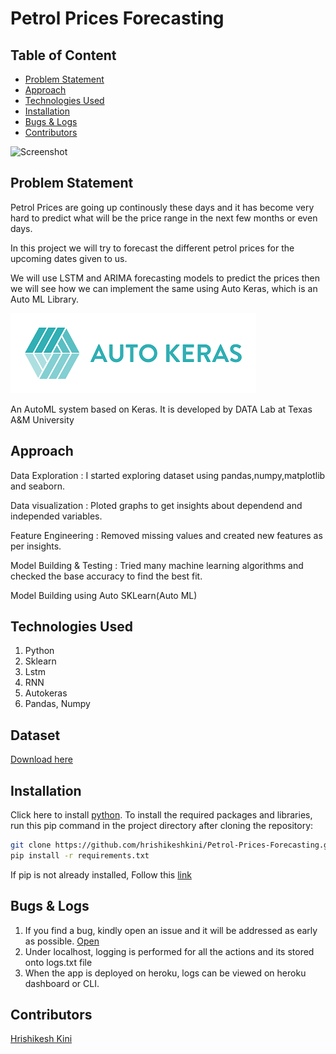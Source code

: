 # Petrol Prices Forecasting

## Table of Content
  * [Problem Statement](#problem-statement)
  * [Approach](#approach)
  * [Technologies Used](#technologies-used)
  * [Installation](#installation)
  * [Bugs & Logs](#bugs--logs)
  * [Contributors](#contributors)

![Screenshot](download.jpg)


## Problem Statement
Petrol Prices are going up continously these days and it has become very hard to predict what will be the price range in the next few months or even days. 

In this project we will try to forecast the different petrol prices for the upcoming dates given to us.

We will use LSTM and ARIMA forecasting models to predict the prices then we will see how we can implement the same using Auto Keras, which is an Auto ML Library.

![Autokeras](autokeras.png)

An AutoML system based on Keras. It is developed by DATA Lab at Texas A&M University

## Approach
Data Exploration : I started exploring dataset using pandas,numpy,matplotlib and seaborn.

Data visualization : Ploted graphs to get insights about dependend and independed variables.

Feature Engineering : Removed missing values and created new features as per insights.

Model Building & Testing : Tried many machine learning algorithms and checked the base accuracy to find the best fit.

Model Building using Auto SKLearn(Auto ML)

## Technologies Used
 
   1. Python 
   2. Sklearn
   3. Lstm
   4. RNN
   5. Autokeras
   6. Pandas, Numpy 

## Dataset
[Download here](https://github.com/hrishikeshkini/Petrol-Prices-Forecasting/blob/main/train_data.csv)

## Installation
Click here to install [python](https://www.python.org/downloads/). To install the required packages and libraries, run this pip command in the project directory after cloning the repository:
```bash
git clone https://github.com/hrishikeshkini/Petrol-Prices-Forecasting.git
pip install -r requirements.txt
```
If pip is not already installed, Follow this [link](https://pip.pypa.io/en/stable/installation/)

## Bugs & Logs

1. If you find a bug, kindly open an issue and it will be addressed as early as possible. [Open](https://github.com/hrishikeshkini/Petrol-Prices-Forecasting/issues)
2. Under localhost, logging is performed for all the actions and its stored onto logs.txt file
3. When the app is deployed on heroku, logs can be viewed on  heroku dashboard or CLI.

## Contributors
  [Hrishikesh Kini](https://github.com/hrishikeshkini)

